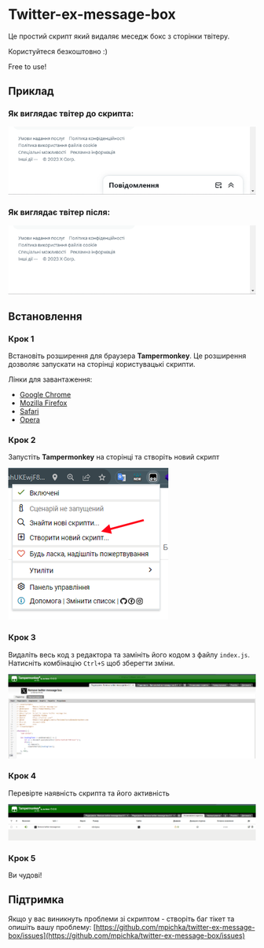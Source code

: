# Twitter-ex-message-box

Це простий скрипт який видаляє меседж бокс з сторінки твітеру.

Користуйтеся безкоштовно :)

Free to use!

## Приклад
### Як виглядає твітер до скрипта:
![Вигляд ДО](./assets/before.png)
### Як виглядає твітер після:
![Вигляд Після](./assets/after.png)


## Встановлення
### Крок 1
Встановіть розширення для браузера **Tampermonkey**. Це розширення дозволяє запускати на сторінці користувацькі скрипти.

Лінки для завантаження:
- [Google Chrome](https://chromewebstore.google.com/detail/tampermonkey/dhdgffkkebhmkfjojejmpbldmpobfkfo?hl=uk&pli=1)
- [Mozilla Firefox](https://addons.mozilla.org/uk/firefox/addon/tampermonkey/)
- [Safari](https://apps.apple.com/us/app/tampermonkey/id1482490089)
- [Opera](https://addons.opera.com/en/extensions/details/tampermonkey-beta/)

### Крок 2
Запустіть **Tampermonkey** на сторінці та створіть новий скрипт

![Створення скрипта](./assets/step-1.png)

### Крок 3
Видаліть весь код з редактора та замініть його кодом з файлу `index.js`. Натисніть комбінацію `Ctrl+S` щоб зберегти зміни.

![Редагування скрипта](./assets/step-2.png)

### Крок 4
Перевірте наявність скрипта та його активність

![Список скриптів](./assets/step-3.png)

### Крок 5
Ви чудові!

## Підтримка
Якщо у вас виникнуть проблеми зі скриптом - створіть баг тікет та опишіть вашу проблему: [https://github.com/mpichka/twitter-ex-message-box/issues](https://github.com/mpichka/twitter-ex-message-box/issues)
